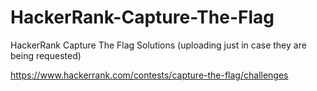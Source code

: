 # HackerRank-Capture-The-Flag
HackerRank Capture The Flag Solutions (uploading just in case they are being requested)

https://www.hackerrank.com/contests/capture-the-flag/challenges
